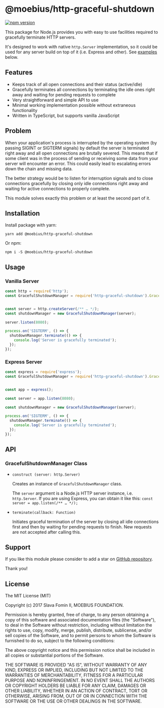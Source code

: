 # @moebius/http-graceful-shutdown

[![npm version](https://badge.fury.io/js/http-graceful-shutdown.svg)](https://badge.fury.io/js/http-graceful-shutdown)


This package for Node.js provides you with easy to use facilities
required to gracefully terminate HTTP servers.

It's designed to work with native `http.Server` implementation, so it
could be used for any server build on top of it (i.e. Express and other).
See [examples](#usage) below.


## Features

- Keeps track of all open connections and their status (active/idle)
- Gracefully terminates all connections by terminating the idle ones right away
  and waiting for pending requests to complete
- Very straightforward and simple API to use
- Minimal working implementation possible without extraneous functionality
- Written in TypeScript, but supports vanilla JavaScript


## Problem

When your application's process is interrupted by the operating system
(by passing SIGINT or SIGTERM signals) by default the server is terminated
right away and all open connections are brutally severed. This means that
if some client was in the process of sending or receiving some data from your
server will encounter an error. This could easily lead to escalating errors
down the chain and missing data.

The better strategy would be to listen for interruption signals and to close
connections gracefully by closing only idle connections right away and waiting
for active connections to properly complete.

This module solves exactly this problem or at least the second part of it.


## Installation

Install package with yarn:

`yarn add @moebius/http-graceful-shutdown`

Or npm:

`npm i -S @moebius/http-graceful-shutdown`


## Usage

### Vanilla Server

```js
const http = require('http');  
const GracefulShutdownManager = require('http-graceful-shutdown').GracefulShutdownManager;


const server = http.createServer(/** … */);
const shutdownManager = new GracefulShutdownManager(server);

server.listen(8080);

process.on('SIGTERM', () => {
  shutdownManager.terminate(() => {
    console.log('Server is gracefully terminated');
  });
});
```

### Express Server

```js
const express = require('express');
const GracefulShutdownManager = require('http-graceful-shutdown').GracefulShutdownManager;


const app = express();

const server = app.listen(8080);

const shutdownManager = new GracefulShutdownManager(server);

process.on('SIGTERM', () => {
  shutdownManager.terminate(() => {
    console.log('Server is gracefully terminated');
  });
});
```

## API

### GracefulShutdownManager Class

- `construct (server: http.Server)`

  Creates an instance of `GracefulShutdownManager` class.

  The `server` argument is a Node.js HTTP server instance, i.e. `http.Server`.
  If you are using Express, you can obtain it like this: `const server = app.listen(/** … */);`

- `terminate(callback: Function)`

  Initiates graceful termination of the server by closing all idle connections first and
  then by waiting for pending requests to finish. New requests are not accepted after calling this.


## Support

If you like this module please consider to add a star on [GitHub repository][repo-gh].

Thank you!


## License

The MIT License (MIT)

Copyright (c) 2017 Slava Fomin II, MOEBIUS FOUNDATION.

Permission is hereby granted, free of charge, to any person obtaining a copy
of this software and associated documentation files (the "Software"), to deal
in the Software without restriction, including without limitation the rights
to use, copy, modify, merge, publish, distribute, sublicense, and/or sell
copies of the Software, and to permit persons to whom the Software is
furnished to do so, subject to the following conditions:

The above copyright notice and this permission notice shall be included in
all copies or substantial portions of the Software.

THE SOFTWARE IS PROVIDED "AS IS", WITHOUT WARRANTY OF ANY KIND, EXPRESS OR
IMPLIED, INCLUDING BUT NOT LIMITED TO THE WARRANTIES OF MERCHANTABILITY,
FITNESS FOR A PARTICULAR PURPOSE AND NONINFRINGEMENT. IN NO EVENT SHALL THE
AUTHORS OR COPYRIGHT HOLDERS BE LIABLE FOR ANY CLAIM, DAMAGES OR OTHER
LIABILITY, WHETHER IN AN ACTION OF CONTRACT, TORT OR OTHERWISE, ARISING FROM,
OUT OF OR IN CONNECTION WITH THE SOFTWARE OR THE USE OR OTHER DEALINGS IN
THE SOFTWARE.


  [repo-gh]: https://github.com/moebiusmlm/http-graceful-shutdown

